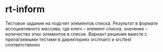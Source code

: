 # rt-inform


Тестовое задание на подсчет элементов списка. Результат в формате ассоциативного массива, где ключ – элемент списка, значение – количество этих элементов в списке.
Вариант решения вместе с прилагаемыми тестами в директориях  src/main/ и src/test соответственно
 
